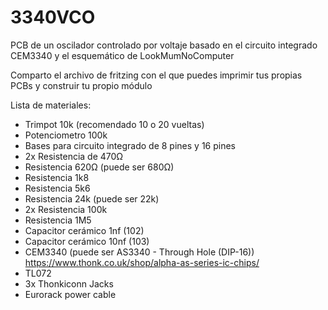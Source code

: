 # 3340VCO
PCB de un oscilador controlado por voltaje basado en el circuito integrado CEM3340 y el esquemático de LookMumNoComputer 

Comparto el archivo de fritzing con el que puedes imprimir tus propias PCBs y construir tu propio módulo

Lista de materiales:
- Trimpot 10k (recomendado 10 o 20 vueltas)
- Potenciometro 100k
- Bases para circuito integrado de 8 pines y 16 pines
- 2x Resistencia de 470Ω
- Resistencia 620Ω (puede ser 680Ω)
- Resistencia 1k8
- Resistencia 5k6
- Resistencia 24k (puede ser 22k)
- 2x Resistencia 100k
- Resistencia 1M5
- Capacitor cerámico 1nf (102)
- Capacitor cerámico 10nf (103)
- CEM3340 (puede ser AS3340 - Through Hole (DIP-16)) https://www.thonk.co.uk/shop/alpha-as-series-ic-chips/
- TL072
- 3x Thonkiconn Jacks
- Eurorack power cable
